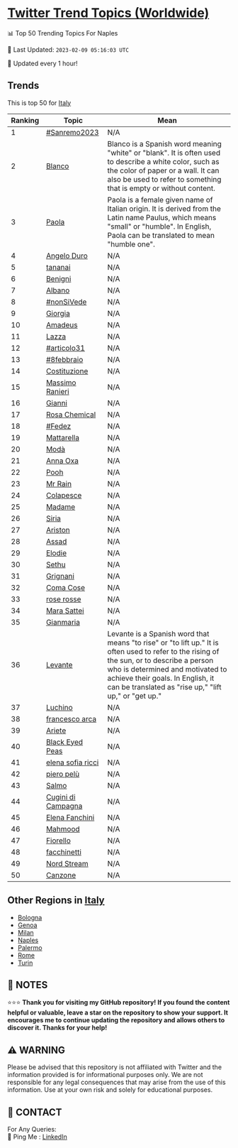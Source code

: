 [Twitter Trend Topics (Worldwide)](https://github.com/ErcinDedeoglu/Twitter-Trend-Topics)
==========


📊 Top 50 Trending Topics For Naples

📆 Last Updated: `2023-02-09 05:16:03 UTC`

🔧 Updated every 1 hour!


## Trends

This is top 50 for [Italy](</Italy>)

| Ranking | Topic | Mean |
| ------- | ------------ | ------------ |
| 1 | [#Sanremo2023](http://twitter.com/search?q=%23Sanremo2023) | N/A |
| 2 | [Blanco](http://twitter.com/search?q=Blanco) | Blanco is a Spanish word meaning "white" or "blank". It is often used to describe a white color, such as the color of paper or a wall. It can also be used to refer to something that is empty or without content. |
| 3 | [Paola](http://twitter.com/search?q=Paola) | Paola is a female given name of Italian origin. It is derived from the Latin name Paulus, which means "small" or "humble". In English, Paola can be translated to mean "humble one". |
| 4 | [Angelo Duro](http://twitter.com/search?q=Angelo+Duro) | N/A |
| 5 | [tananai](http://twitter.com/search?q=tananai) | N/A |
| 6 | [Benigni](http://twitter.com/search?q=Benigni) | N/A |
| 7 | [Albano](http://twitter.com/search?q=Albano) | N/A |
| 8 | [#nonSiVede](http://twitter.com/search?q=%23nonSiVede) | N/A |
| 9 | [Giorgia](http://twitter.com/search?q=Giorgia) | N/A |
| 10 | [Amadeus](http://twitter.com/search?q=Amadeus) | N/A |
| 11 | [Lazza](http://twitter.com/search?q=Lazza) | N/A |
| 12 | [#articolo31](http://twitter.com/search?q=%23articolo31) | N/A |
| 13 | [#8febbraio](http://twitter.com/search?q=%238febbraio) | N/A |
| 14 | [Costituzione](http://twitter.com/search?q=Costituzione) | N/A |
| 15 | [Massimo Ranieri](http://twitter.com/search?q=Massimo+Ranieri) | N/A |
| 16 | [Gianni](http://twitter.com/search?q=Gianni) | N/A |
| 17 | [Rosa Chemical](http://twitter.com/search?q=Rosa+Chemical) | N/A |
| 18 | [#Fedez](http://twitter.com/search?q=%23Fedez) | N/A |
| 19 | [Mattarella](http://twitter.com/search?q=Mattarella) | N/A |
| 20 | [Modà](http://twitter.com/search?q=Mod%c3%a0) | N/A |
| 21 | [Anna Oxa](http://twitter.com/search?q=Anna+Oxa) | N/A |
| 22 | [Pooh](http://twitter.com/search?q=Pooh) | N/A |
| 23 | [Mr Rain](http://twitter.com/search?q=Mr+Rain) | N/A |
| 24 | [Colapesce](http://twitter.com/search?q=Colapesce) | N/A |
| 25 | [Madame](http://twitter.com/search?q=Madame) | N/A |
| 26 | [Siria](http://twitter.com/search?q=Siria) | N/A |
| 27 | [Ariston](http://twitter.com/search?q=Ariston) | N/A |
| 28 | [Assad](http://twitter.com/search?q=Assad) | N/A |
| 29 | [Elodie](http://twitter.com/search?q=Elodie) | N/A |
| 30 | [Sethu](http://twitter.com/search?q=Sethu) | N/A |
| 31 | [Grignani](http://twitter.com/search?q=Grignani) | N/A |
| 32 | [Coma Cose](http://twitter.com/search?q=Coma+Cose) | N/A |
| 33 | [rose rosse](http://twitter.com/search?q=rose+rosse) | N/A |
| 34 | [Mara Sattei](http://twitter.com/search?q=Mara+Sattei) | N/A |
| 35 | [Gianmaria](http://twitter.com/search?q=Gianmaria) | N/A |
| 36 | [Levante](http://twitter.com/search?q=Levante) | Levante is a Spanish word that means "to rise" or "to lift up." It is often used to refer to the rising of the sun, or to describe a person who is determined and motivated to achieve their goals. In English, it can be translated as "rise up," "lift up," or "get up." |
| 37 | [Luchino](http://twitter.com/search?q=Luchino) | N/A |
| 38 | [francesco arca](http://twitter.com/search?q=francesco+arca) | N/A |
| 39 | [Ariete](http://twitter.com/search?q=Ariete) | N/A |
| 40 | [Black Eyed Peas](http://twitter.com/search?q=Black+Eyed+Peas) | N/A |
| 41 | [elena sofia ricci](http://twitter.com/search?q=elena+sofia+ricci) | N/A |
| 42 | [piero pelù](http://twitter.com/search?q=piero+pel%c3%b9) | N/A |
| 43 | [Salmo](http://twitter.com/search?q=Salmo) | N/A |
| 44 | [Cugini di Campagna](http://twitter.com/search?q=Cugini+di+Campagna) | N/A |
| 45 | [Elena Fanchini](http://twitter.com/search?q=Elena+Fanchini) | N/A |
| 46 | [Mahmood](http://twitter.com/search?q=Mahmood) | N/A |
| 47 | [Fiorello](http://twitter.com/search?q=Fiorello) | N/A |
| 48 | [facchinetti](http://twitter.com/search?q=facchinetti) | N/A |
| 49 | [Nord Stream](http://twitter.com/search?q=Nord+Stream) | N/A |
| 50 | [Canzone](http://twitter.com/search?q=Canzone) | N/A |



## Other Regions in [Italy](</Italy>)

* [Bologna](</Italy/Bologna.md>)
* [Genoa](</Italy/Genoa.md>)
* [Milan](</Italy/Milan.md>)
* [Naples](</Italy/Naples.md>)
* [Palermo](</Italy/Palermo.md>)
* [Rome](</Italy/Rome.md>)
* [Turin](</Italy/Turin.md>)



## 📝 NOTES

⭐⭐⭐ **Thank you for visiting my GitHub repository! If you found the content helpful or valuable, leave a star on the repository to show your support. It encourages me to continue updating the repository and allows others to discover it. Thanks for your help!**


## ⚠️ WARNING

Please be advised that this repository is not affiliated with Twitter and the information provided is for informational purposes only. We are not responsible for any legal consequences that may arise from the use of this information. Use at your own risk and solely for educational purposes.


## 📨 CONTACT

 For Any Queries:  
            🏓 Ping Me : [LinkedIn](https://www.linkedin.com/in/ercindedeoglu/)
